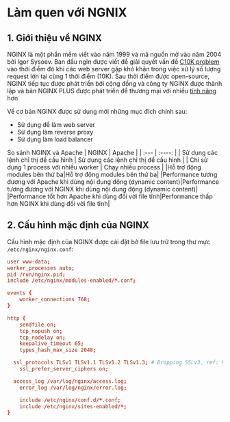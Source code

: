 # Làm quen với NGNIX
## 1. Giới thiệu về NGINX
NGINX là một phần mềm viết vào năm 1999 và mã nguồn mở vào năm 2004 bởi Igor Sysoev. Ban đầu ngĩn được viết để giải quyết vấn đề [C10K problem](https://en.wikipedia.org/wiki/C10k_problem) vào thời điểm đó khi các web server gặp khó khăn trong việc xử lý số lượng request lớn tại cùng 1 thời điểm (10K). Sau thời điểm được open-source, NGINX tiếp tục được phát triển bới cộng đồng và công ty NGINX được thành lập và bản NGINX PLUS được phát triển để thương mại với nhiều [tính năng](https://www.nginx.com/products/nginx/#compare-versions) hơn

Về cơ bản NGINX được sử dụng mới những mục đích chính sau:
+ Sử dụng để làm web server
+ Sử dụng làm reverse proxy
+ Sử dụng làm load balancer

So sánh NGINX và Apache
| NGINX      | Apache |
| :---        |    :----:   |
| Sử dụng các lệnh chỉ thị để cấu hình  | Sử dụng các lệnh chỉ thị để cấu hình |
|  Chỉ sử dụng 1 process với nhiều worker  | Chạy nhiều process     |
|Hỗ trợ động modules bên thứ ba|Hỗ trợ động modules bên thứ ba|
|Performance tương đương với Apache khi dùng nội dung động (dynamic content)|Performance tương đương với NGINX khi dùng nội dung động (dynamic content)|
|Performance tốt hơn Apache khi dùng đối vời file tĩnh|Performance thấp hơn NGINX khi dùng đối vời file tĩnh|

## 2. Cấu hình mặc định của NGINX
Cấu hình mặc định của NGINX được cài đặt bở file lưu trữ trong thư mực `/etc/nginx/nginx.conf`:
```conf
user www-data;
worker_processes auto;
pid /run/nginx.pid;
include /etc/nginx/modules-enabled/*.conf;

events {
	worker_connections 768;
}

http {
	sendfile on;
	tcp_nopush on;
	tcp_nodelay on;
	keepalive_timeout 65;
	types_hash_max_size 2048;

  ssl_protocols TLSv1 TLSv1.1 TLSv1.2 TLSv1.3; # Dropping SSLv3, ref: POODLE
	ssl_prefer_server_ciphers on;

  access_log /var/log/nginx/access.log;
	error_log /var/log/nginx/error.log;

	include /etc/nginx/conf.d/*.conf;
	include /etc/nginx/sites-enabled/*;
}
```
